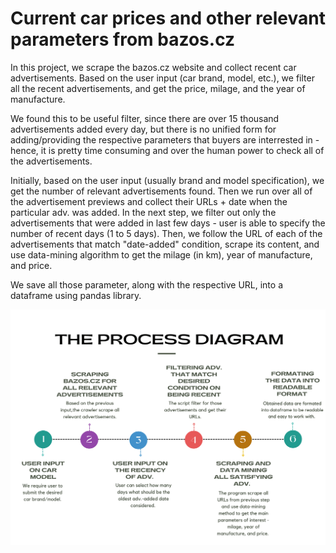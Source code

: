 # Current car prices and other relevant parameters from bazos.cz 

In this project, we scrape the bazos.cz website and collect recent car advertisements. Based on the user input (car brand, model, etc.), we filter all the recent advertisements, and get the price, milage, and the year of manufacture.

We found this to be useful filter, since there are over 15 thousand advertisements added every day, but there is no unified form for adding/providing the respective parameters that buyers are interrested in - hence, it is pretty time consuming and over the human power to check all of the advertisements.

Initially, based on the user input (usually brand and model specification), we get the number of relevant advertisements found. Then we run over all of the advertisement previews and collect their URLs + date when the particular adv. was added. In the next step, we filter out only the advertisements that were added in last few days - user is able to specify the number of recent days (1 to 5 days). Then, we follow the URL of each of the advertisements that match \"date-added\" condition, scrape its content, and use data-mining algorithm to get the milage (in km), year of manufacture, and price.

We save all those parameter, along with the respective URL, into a dataframe using pandas library.

[//]: <> (TO BE DONE: specify in which file is what, and etc. ... basically how to operate the .py script or jupyter ntb.)

![alt text](https://github.com/Vojtas52/Python-project/blob/c3b7dea95ff38be8ca3adabfa22066c54422db40/process_diagram.png)
